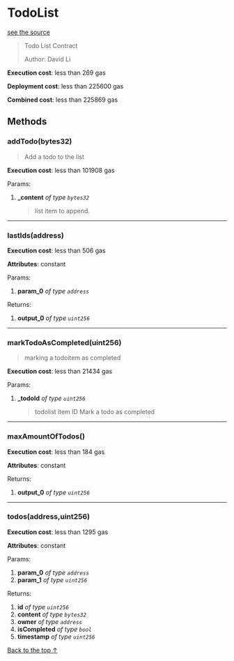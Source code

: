 # TodoList
[see the source](https://github.com/FriendlyUser/solidity-smart-contracts/tree/master/contracts/TodoList.sol)
> Todo List Contract
>
> Author: David Li


**Execution cost**: less than 269 gas

**Deployment cost**: less than 225600 gas

**Combined cost**: less than 225869 gas




## Methods
### addTodo(bytes32)
>
>Add a todo to the list


**Execution cost**: less than 101908 gas


Params:

1. **_content** *of type `bytes32`*

    > list item to append.



--- 
### lastIds(address)


**Execution cost**: less than 506 gas

**Attributes**: constant


Params:

1. **param_0** *of type `address`*

Returns:


1. **output_0** *of type `uint256`*

--- 
### markTodoAsCompleted(uint256)
>
>marking a todoitem as completed 


**Execution cost**: less than 21434 gas


Params:

1. **_todoId** *of type `uint256`*

    > todolist item ID   Mark a todo as completed



--- 
### maxAmountOfTodos()


**Execution cost**: less than 184 gas

**Attributes**: constant



Returns:


1. **output_0** *of type `uint256`*

--- 
### todos(address,uint256)


**Execution cost**: less than 1295 gas

**Attributes**: constant


Params:

1. **param_0** *of type `address`*
2. **param_1** *of type `uint256`*

Returns:


1. **id** *of type `uint256`*
2. **content** *of type `bytes32`*
3. **owner** *of type `address`*
4. **isCompleted** *of type `bool`*
5. **timestamp** *of type `uint256`*

[Back to the top ↑](#todolist)
